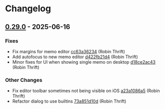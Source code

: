 # Changelog

## [0.29.0](https://github.com/RobinThrift/conveyor/releases/tag/v0.29.0) - 2025-06-16

### <!-- 1 -->Fixes

- Fix margins for memo editor [cc63a36234](https://github.com/RobinThrift/conveyor/commit/cc63a3623423b65693cdaaac43e1f9c580649c93) (Robin Thrift)
- Add autofocus to new memo editor [d422fb21d4](https://github.com/RobinThrift/conveyor/commit/d422fb21d45616de77cf7e8cfa3266f3bf71cf1c) (Robin Thrift)
- Minor fixes for UI when showing single memo on desktop [d18ce2ac43](https://github.com/RobinThrift/conveyor/commit/d18ce2ac436737fbaa7c3ed5a83e4ec8414121b2) (Robin Thrift)

### <!-- 6 -->Other Changes

- Fix editor toolbar sometimes not being visible on iOS [a23a1086a5](https://github.com/RobinThrift/conveyor/commit/a23a1086a53aac0e769dea0730c2330b029816b5) (Robin Thrift)
- Refactor dialog to use builtins [73a851d10d](https://github.com/RobinThrift/conveyor/commit/73a851d10de156b408c2e6b03f02de3dabc56f9f) (Robin Thrift)

[0.29.0]: https://github.com/RobinThrift/conveyor/compare/v0.28.2..v0.29.0

